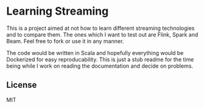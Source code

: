# Learning Streaming

This is a project aimed at not how to learn different streaming technologies and to compare them. The ones which I want to test out are Flink, Spark and Beam. Feel free to fork or use it in any manner.

The code would be written in Scala and hopefully everything would be Dockerized for easy reproducability. This is just a stub readme for the time being while I work on reading the documentation and decide on problems.

## License

MIT
